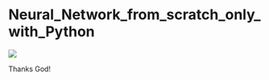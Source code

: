 # Neural_Network_from_scratch_only_with_Python



![](https://miro.medium.com/max/1400/1*8jI3wB41kYxP-Wo5rO_Yvg.gif)



Thanks God!
